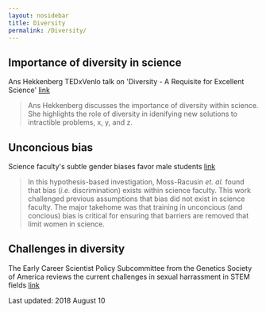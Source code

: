 ```yaml
---
layout: nosidebar
title: Diversity
permalink: /Diversity/
---
```


## Importance of diversity in science
Ans Hekkenberg TEDxVenlo talk on 'Diversity - A Requisite for Excellent Science' [link](https://youtu.be/UbvPmxkVOU4)

> Ans Hekkenberg discusses the importance of diversity within science. She highlights the role of diversity in idenifying new solutions to intractible problems, x, y, and z.

## Unconcious bias
Science faculty's subtle gender biases favor male students [link](www.pnas.org/cgi/doi/10.1073/pnas.1211286109)

> In this hypothesis-based investigation, Moss-Racusin *et. al.* found that bias (*i.e.* discrimination) exists within science faculty. This work challenged previous assumptions that bias did not exist in science faculty. The major takehome was that training in unconcious (and concious) bias is critical for ensuring that barriers are removed that limit women in science.

## Challenges in diversity
The Early Career Scientist Policy Subcommittee from the Genetics Society of America reviews the current challenges in sexual harrassment in STEM fields [link](http://genestogenomes.org/addressing-sexual-harassment-in-stem/)

Last updated: 2018 August 10
